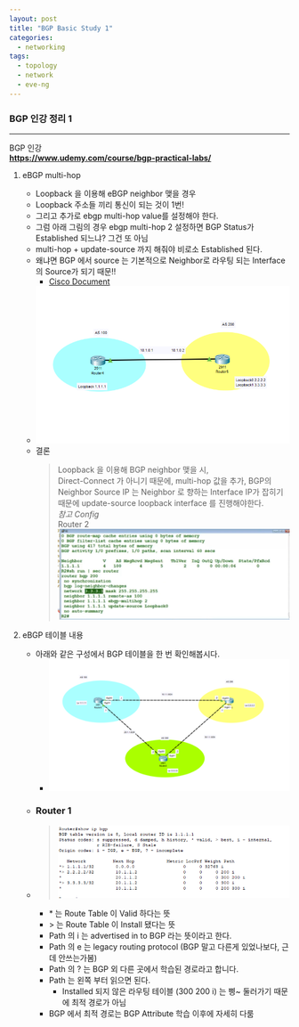 ```yaml
---
layout: post
title: "BGP Basic Study 1"
categories:
  - networking
tags:
  - topology
  - network
  - eve-ng
---
```


### BGP 인강 정리 1

-----
BGP 인강  
__https://www.udemy.com/course/bgp-practical-labs/__

1. eBGP multi-hop
    - Loopback 을 이용해 eBGP neighbor 맺을 경우
    - Loopback 주소들 끼리 통신이 되는 것이 1번!
    - 그리고 추가로 ebgp multi-hop value를 설정해야 한다.
    - 그럼 아래 그림의 경우 ebgp multi-hop 2 설정하면 BGP Status가 Established 되느냐? 그건 또 아님
    - multi-hop + update-source 까지 해줘야 비로소 Established 된다.
    - 왜냐면 BGP 에서 source 는 기본적으로 Neighbor로 라우팅 되는 Interface 의 Source가 되기 때문!!
        - [Cisco Document](https://www.cisco.com/c/ko_kr/support/docs/ip/border-gateway-protocol-bgp/13751-23.html)
    - ![eve-ng-logo](/image/bgp/ebgp_multihop_1.PNG)
    - 결론
        > Loopback 을 이용해 BGP neighbor 맺을 시,  
        > Direct-Connect 가 아니기 때문에, multi-hop 값을 추가,
        > BGP의 Neighbor Source IP 는 Neighbor 로 향하는 Interface IP가 잡히기 때문에
        > update-source loopback interface 를 진행해야한다.  
        > *참고 Config*  
        > Router 2
        > ![eve-ng-logo](/image/bgp/ebgp_multihop_2.PNG) 

2. eBGP 테이블 내용
    - 아래와 같은 구성에서 BGP 테이블을 한 번 확인해봅시다.
      - ![eve-ng-logo](/image/bgp/ebgp_multi_as_01.PNG) 
    - ### Router 1
    - > ![eve-ng-logo](/image/bgp/ebgp_multi_as_02.PNG) 
      - \* 는 Route Table 이 Valid 하다는 뜻
      - \> 는 Route Table 이 Install 됐다는 뜻
      - Path 의 i 는 advertised in to BGP 라는 뜻이라고 한다.
      - Path 의 e 는 legacy routing protocol (BGP 말고 다른게 있었나보다, 근데 안쓰는가봄)
      - Path 의 ? 는 BGP 외 다른 곳에서 학습된 경로라고 합니다.
      - Path 는 왼쪽 부터 읽으면 된다.
        - Installed 되지 않은 라우팅 테이블 (300 200 i) 는 삥~ 둘러가기 때문에 최적 경로가 아님
      - BGP 에서 최적 경로는 BGP Attribute 학습 이후에 자세히 다룸




